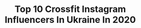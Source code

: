---
title: Top 10 Crossfit Instagram Influencers In Ukraine In 2020
description: >-
  Find top crossfit Instagram influencers in Ukraine in 2020. Most popular hashtags: #fitness #crossfit #calisthenics #workout.
platform: Instagram
profiles:
  - username: "vadym_oleynik"
    fullname: >-
      Vadym Oleynik
    location: "Ukraine"
    followers: 238923
    engagement: 285
    commentsToLikes: 0.015940
    id: ck0txqhclk5k40i1979mgj9gb
    verified: false
    hashtags: "#nevergiveup, #fitnessaddict, #shredded, #india"
  - username: "a_p_r_i_o_r_i"
    fullname: >-
      Maks Putria
    location: "Ukraine"
    followers: 17265
    engagement: 152
    commentsToLikes: 0.033700
    id: ck5ce5v47kdtn0i11md0wu5d1
    verified: false
    hashtags: "#broncepscurls, #aprioriteam, #wodlife, #westcoastclassic"
  - username: "ivankrylenko"
    fullname: >-
      Иван
    location: "Ukraine"
    followers: 15039
    engagement: 260
    commentsToLikes: 0.089916
    id: ck6u9e10bx0f10j71kmklx7t2
    verified: false
    hashtags: "#walking, #workout, #move, #menstyle"
  - username: "akarpenko_com"
    fullname: >-
      Andrey Karpenko
    location: "Ukraine"
    followers: 24744
    engagement: 336
    commentsToLikes: 0.090366
    id: ck5zxi3z481va0i14eq12176j
    verified: false
    hashtags: "#italy, #alive, #akarpenko, #mytrip"
  - username: "valeri_666666"
    fullname: >-
      V
    location: "Ukraine"
    followers: 58358
    engagement: 476
    commentsToLikes: 0.014170
    id: ck5ce5mibkdaq0i11pxev1v6b
    verified: false
    hashtags: "#fitnessgirl, #girls, #cat, #girl"
  - username: "dmytrochaplinskyi"
    fullname: >-
      Дмитрий Чаплинський
    location: "Ukraine"
    followers: 11280
    engagement: 1810
    commentsToLikes: 0.052671
    id: ck6tum02jh3qo0j71arkohvm1
    verified: false
    hashtags: "#streetworkout, #calisthenics, #poledance, #roadtothedreamathlete"
  - username: "julia_shum_"
    fullname: >-
      Julia Shum
    location: "Ukraine"
    followers: 5738
    engagement: 523
    commentsToLikes: 0.028004
    id: ck6tq1wxboxyi0j71gz56bpqr
    verified: false
    hashtags: "#motivation, #coach, #trx, #indytrip"
  - username: "la_cirqueart"
    fullname: >-
      𝐀𝐍𝐃𝐑𝐈𝐈 𝐋𝐘𝐓𝐕𝐀𝐊 🎪🎭
    location: "Ukraine"
    followers: 8890
    engagement: 873
    commentsToLikes: 0.065863
    id: ck0vzn9pw9y2n0i1931073vl6
    verified: false
    hashtags: "#quidam, #profoto, #cirque, #downtowndubai"
  - username: "barstylers_official"
    fullname: >-
      Barstylers▪️Workout Team
    location: "Ukraine"
    followers: 15459
    engagement: 225
    commentsToLikes: 0.052472
    id: ck6u9dzxyx0730j71elbaa9l7
    verified: false
    hashtags: "#streetworkout, #show, #streetculture, #team"
  - username: "mykola_borovets"
    fullname: >-
      Mykola Borovets
    location: "Ukraine"
    followers: 20871
    engagement: 341
    commentsToLikes: 0.009731
    id: ck8t2skty0jx90j78twptnsxf
    verified: false
    hashtags: "#parkourtraining, #heights, #rivne, #lifetimenatural"
---
